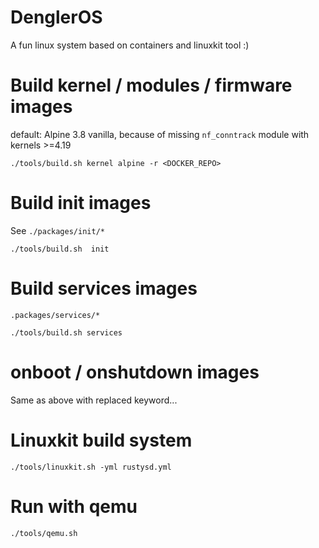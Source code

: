 # DenglerOS

A fun linux system based on containers and linuxkit tool :)

# Build kernel / modules / firmware images

default: Alpine 3.8 vanilla, because of missing `nf_conntrack` module with kernels >=4.19

```
./tools/build.sh kernel alpine -r <DOCKER_REPO> 
```

# Build init images

See `./packages/init/*`
```
./tools/build.sh  init
```


# Build services images

`.packages/services/*`
```
./tools/build.sh services
```

# onboot / onshutdown images

Same as above with replaced keyword...

# Linuxkit build system

```
./tools/linuxkit.sh -yml rustysd.yml
```

# Run with qemu

```
./tools/qemu.sh 
```
